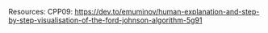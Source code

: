 Resources:
CPP09:
https://dev.to/emuminov/human-explanation-and-step-by-step-visualisation-of-the-ford-johnson-algorithm-5g91
